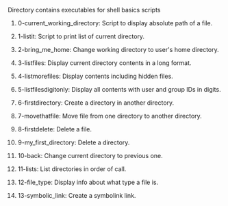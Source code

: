 Directory contains executables for shell basics scripts

1. 0-current_working_directory: Script to display absolute path of a file.

2. 1-listit: Script to print list of current directory. 

3. 2-bring_me_home: Change working directory to user's home directory. 

4. 3-listfiles: Display current directory contents in a long format.

5. 4-listmorefiles: Display contents including hidden files.

6. 5-listfilesdigitonly: Display all contents with user and group IDs in digits.

7. 6-firstdirectory: Create a directory in another directory.

8. 7-movethatfile: Move file from one directory to another directory.

9. 8-firstdelete: Delete a file.

10. 9-my_first_directory: Delete a directory.

11. 10-back: Change current directory to previous one.

12. 11-lists: List directories in order of call.

13. 12-file_type: Display info about what type a file is.

14. 13-symbolic_link: Create a symbolink link.
 

